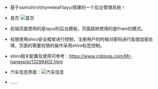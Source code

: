
* 基于ssm\shiro\thymeleaf\layui搭建的一个后台管理系统！
* 首页
   ![首页](https://img2020.cnblogs.com/blog/1777631/202007/1777631-20200715123139926-272143375.png)
* 前端页面使用的是layui的后台模板，页面跳转使用的是ifram的模式。
* 权限使用shiro安全框架进行控制，注册用户的时候对密码进行盐值加密处理，页面的需要权限的操作采用shiro标签控制。
* shiro相关配置及使用可参考：https://www.cnblogs.com/Mr-hanexp/p/13298402.html

* 汽车信息界面：![汽车信息](https://img2020.cnblogs.com/blog/1777631/202007/1777631-20200715123412118-1299210061.png)
* ......
